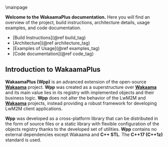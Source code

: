 \mainpage

<strong>Welcome to the WakaamaPlus documentation.</strong> Here you will find an overview of the project, build instructions, architecture details, usage examples, and code documentation.

- [Build Instructions](@ref build_tag)
- [Architecture](@ref architecture_tag)
- [Examples of Usage](@ref examples_tag)
- [Code documentation](@ref code_tag)

## Introduction to WakaamaPlus
<strong>WakaamaPlus (Wpp)</strong> is an advanced extension of the open-source [<strong>Wakaama</strong>](https://github.com/eclipse/wakaama) project. <strong> Wpp</strong>  was created as a superstructure over [<strong>Wakaama</strong>](https://github.com/eclipse/wakaama) and its main value lies in its registry with implemented objects and their business logic. <strong>Wpp</strong> does not alter the behavior of the LwM2M and [<strong>Wakaama</strong>](https://github.com/eclipse/wakaama) projects, instead providing a robust framework for developing LwM2M client applications.

<strong>Wpp</strong> was developed as a cross-platform library that can be distributed in the form of source files or a static library with flexible configuration of the objects registry thanks to the developed set of utilities. <strong>Wpp</strong> contains no external dependencies except Wakaama and <strong>C++ STL</strong>. The <strong>C++17 (C++1z)</strong> standard is used.